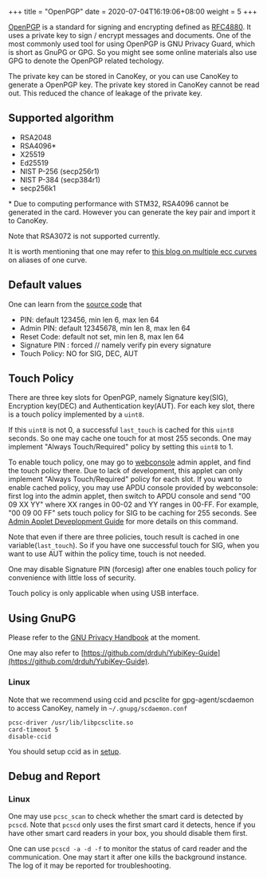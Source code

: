 +++
title = "OpenPGP"
date =  2020-07-04T16:19:06+08:00
weight = 5
+++

[OpenPGP](https://www.openpgp.org/) is a standard for signing and encrypting defined as [RFC4880](https://tools.ietf.org/html/rfc4880). It uses a private key to sign / encrypt messages and documents. One of the most commonly used tool for using OpenPGP is GNU Privacy Guard, which is short as GnuPG or GPG. So you might see some online materials also use GPG to denote the OpenPGP related techology.

The private key can be stored in CanoKey, or you can use CanoKey to generate a OpenPGP key. The private key stored in CanoKey cannot be read out. This reduced the chance of leakage of the private key.

## Supported algorithm

* RSA2048
* RSA4096\*
* X25519
* Ed25519
* NIST P-256 (secp256r1)
* NIST P-384 (secp384r1)
* secp256k1

\* Due to computing performance with STM32, RSA4096 cannot be generated in the card. However you can generate the key pair and import it to CanoKey.

Note that RSA3072 is not supported currently.

It is worth mentioning that one may refer to [this blog on multiple ecc curves](https://jia.je/crypto/2020/05/21/ecc-curves/) on aliases of one curve.

## Default values

One can learn from the [source code](https://github.com/canokeys/canokey-core/blob/master/applets/openpgp/openpgp.c) that

* PIN: default 123456, min len 6, max len 64
* Admin PIN: default 12345678, min len 8, max len 64
* Reset Code: default not set, min len 8, max len 64
* Signature PIN : forced // namely verify pin every signature
* Touch Policy: NO for SIG, DEC, AUT

## Touch Policy

There are three key slots for OpenPGP, namely Signature key(SIG), Encryption key(DEC) and Authentication key(AUT). For each key slot, there is a touch policy implemented by a `uint8`.

If this `uint8` is not 0, a successful `last_touch` is cached for this `uint8` seconds. So one may cache one touch for at most 255 seconds. One may implement "Always Touch/Required" policy by setting this `uint8` to 1.

To enable touch policy, one may go to [webconsole](https://console.canokeys.org/) admin applet, and find the touch policy there. Due to lack of development, this applet can only implement "Always Touch/Required" policy for each slot. If you want to enable cached policy, you may use APDU console provided by webconsole: first log into the admin applet, then switch to APDU console and send "00 09 XX YY" where XX ranges in 00-02 and YY ranges in 00-FF. For example, "00 09 00 FF" sets touch policy for SIG to be caching for 255 seconds. See [Admin Applet Deveplopment Guide](https://docs.canokeys.org/development/protocols/admin/) for more details on this command.

Note that even if there are three policies, touch result is cached in one variable(`last_touch`). So if you have one successful touch for SIG, when you want to use AUT within the policy time, touch is not needed.

One may disable Signature PIN (forcesig) after one enables touch policy for convenience with little loss of security.

Touch policy is only applicable when using USB interface.

## Using GnuPG

Please refer to the [GNU Privacy Handbook](https://gnupg.org/gph/en/manual.html) at the moment.

One may also refer to [https://github.com/drduh/YubiKey-Guide](https://github.com/drduh/YubiKey-Guide).

### Linux

Note that we recommend using ccid and pcsclite for gpg-agent/scdaemon to access CanoKey, namely in `~/.gnupg/scdaemon.conf`

```
pcsc-driver /usr/lib/libpcsclite.so
card-timeout 5
disable-ccid
```

You should setup ccid as in [setup](https://docs.canokeys.org/userguide/setup/).

## Debug and Report

### Linux

One may use `pcsc_scan` to check whether the smart card is detected by `pcscd`. Note that `pcscd` only uses the first smart card it detects, hence if you have other smart card readers in your box, you should disable them first.

One can use `pcscd -a -d -f` to monitor the status of card reader and the communication. One may start it after one kills the background instance. The log of it may be reported for troubleshooting.
